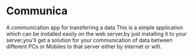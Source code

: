 # Communica
A communication app for transferring a data 
This is a simple application which can be installed easily on the web server,by just installing it to your server,you'll get a solution for your communication of data between different PCs or Mobiles to that server either by internet or wifi.
